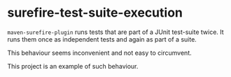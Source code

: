 surefire-test-suite-execution
=============================

`maven-surefire-plugin` runs tests that are part of a JUnit test-suite twice. It runs them once as independent tests and
again as part of a suite.

This behaviour seems inconvenient and not easy to circumvent.

This project is an example of such behaviour.
